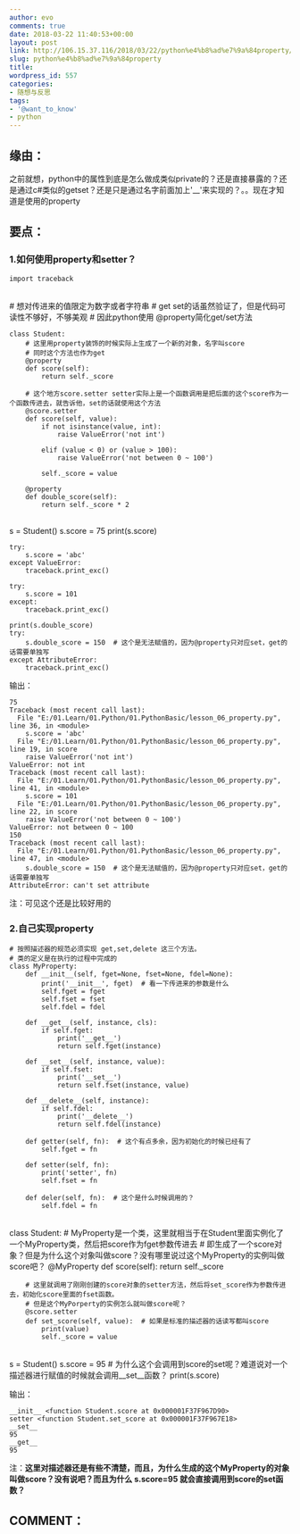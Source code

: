 ```yaml
---
author: evo
comments: true
date: 2018-03-22 11:40:53+00:00
layout: post
link: http://106.15.37.116/2018/03/22/python%e4%b8%ad%e7%9a%84property/
slug: python%e4%b8%ad%e7%9a%84property
title: 
wordpress_id: 557
categories:
- 随想与反思
tags:
- '@want_to_know'
- python
---
```


<!-- more -->


## 缘由：


之前就想，python中的属性到底是怎么做成类似private的？还是直接暴露的？还是通过c#类似的getset？还是只是通过名字前面加上'__'来实现的？。。现在才知道是使用的property


## 要点：




### 1.如何使用property和setter？




    import traceback


​    
    # 想对传进来的值限定为数字或者字符串
    # get set的话虽然验证了，但是代码可读性不够好，不够美观
    # 因此python使用 @property简化get/set方法
    
    class Student:
        # 这里用property装饰的时候实际上生成了一个新的对象，名字叫score
        # 同时这个方法也作为get
        @property
        def score(self):
            return self._score
    
        # 这个地方score.setter setter实际上是一个函数调用是把后面的这个score作为一个函数传进去，就告诉他，set的话就使用这个方法
        @score.setter
        def score(self, value):
            if not isinstance(value, int):
                raise ValueError('not int')
    
            elif (value < 0) or (value > 100):
                raise ValueError('not between 0 ~ 100')
    
            self._score = value
    
        @property
        def double_score(self):
            return self._score * 2


​    
    s = Student()
    s.score = 75
    print(s.score)
    
    try:
        s.score = 'abc'
    except ValueError:
        traceback.print_exc()
    
    try:
        s.score = 101
    except:
        traceback.print_exc()
    
    print(s.double_score)
    try:
        s.double_score = 150  # 这个是无法赋值的，因为@property只对应set，get的话需要单独写
    except AttributeError:
        traceback.print_exc()


输出：


    75
    Traceback (most recent call last):
      File "E:/01.Learn/01.Python/01.PythonBasic/lesson_06_property.py", line 36, in <module>
        s.score = 'abc'
      File "E:/01.Learn/01.Python/01.PythonBasic/lesson_06_property.py", line 19, in score
        raise ValueError('not int')
    ValueError: not int
    Traceback (most recent call last):
      File "E:/01.Learn/01.Python/01.PythonBasic/lesson_06_property.py", line 41, in <module>
        s.score = 101
      File "E:/01.Learn/01.Python/01.PythonBasic/lesson_06_property.py", line 22, in score
        raise ValueError('not between 0 ~ 100')
    ValueError: not between 0 ~ 100
    150
    Traceback (most recent call last):
      File "E:/01.Learn/01.Python/01.PythonBasic/lesson_06_property.py", line 47, in <module>
        s.double_score = 150  # 这个是无法赋值的，因为@property只对应set，get的话需要单独写
    AttributeError: can't set attribute


注：可见这个还是比较好用的


### 2.自己实现property




    # 按照描述器的规范必须实现 get,set,delete 这三个方法。
    # 类的定义是在执行的过程中完成的
    class MyProperty:
        def __init__(self, fget=None, fset=None, fdel=None):
            print('__init__', fget)  # 看一下传进来的参数是什么
            self.fget = fget
            self.fset = fset
            self.fdel = fdel
    
        def __get__(self, instance, cls):
            if self.fget:
                print('__get__')
                return self.fget(instance)
    
        def __set__(self, instance, value):
            if self.fset:
                print('__set__')
                return self.fset(instance, value)
    
        def __delete__(self, instance):
            if self.fdel:
                print('__delete__')
                return self.fdel(instance)
    
        def getter(self, fn):  # 这个有点多余，因为初始化的时候已经有了
            self.fget = fn
    
        def setter(self, fn):
            print('setter', fn)
            self.fset = fn
    
        def deler(self, fn):  # 这个是什么时候调用的？
            self.fdel = fn


​    
    class Student:
        # MyProperty是一个类，这里就相当于在Student里面实例化了一个MyProperty类，然后把score作为fget参数传进去
        # 即生成了一个score对象？但是为什么这个对象叫做score？没有哪里说过这个MyProperty的实例叫做score吧？
        @MyProperty
        def score(self):
            return self._score
    
        # 这里就调用了刚刚创建的score对象的setter方法，然后将set_score作为参数传进去，初始化score里面的fset函数。
        # 但是这个MyPorperty的实例怎么就叫做score呢？
        @score.setter
        def set_score(self, value):  # 如果是标准的描述器的话读写都叫score
            print(value)
            self._score = value


​    
    s = Student()
    s.score = 95  # 为什么这个会调用到score的set呢？难道说对一个描述器进行赋值的时候就会调用__set__函数？
    print(s.score)


输出：


    __init__ <function Student.score at 0x000001F37F967D90>
    setter <function Student.set_score at 0x000001F37F967E18>
    __set__
    95
    __get__
    95


注：**这里对描述器还是有些不清楚，而且，为什么生成的这个MyProperty的对象叫做score？没有说吧？而且为什么 s.score=95 就会直接调用到score的set函数？**


## COMMENT：



